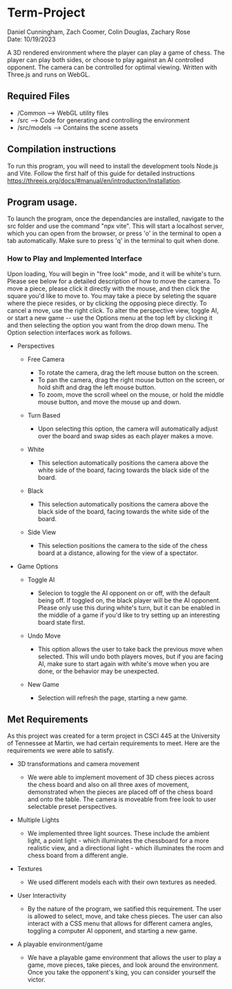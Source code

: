 # Term-Project
Daniel Cunningham, Zach Coomer, Colin Douglas, Zachary Rose  
Date: 10/19/2023

A 3D rendered environment where the player can play a game of chess. The player can play both sides, or choose to play against an AI controlled opponent. The camera can be controlled for optimal viewing.
Written with Three.js and runs on WebGL.

## Required Files
* /Common --> WebGL utility files
* /src --> Code for generating and controlling the environment
* /src/models --> Contains the scene assets

## Compilation instructions

To run this program, you will need to install the development tools Node.js and Vite. Follow the first half of this guide for detailed instructions https://threejs.org/docs/#manual/en/introduction/Installation.


## Program usage.

To launch the program, once the dependancies are installed, navigate to the src folder and use the command "npx vite". 
This will start a localhost server, which you can open from the browser, or press 'o' in the terminal to open a tab automatically. Make sure to press 'q' in the terminal to quit when done. 

### How to Play and Implemented Interface
Upon loading, You will begin in "free look" mode, and it will be white's turn. Please see below for a detailed description of how to move the camera. To move a piece, please click it directly with the mouse, and then click the square you'd like to move to. You may take a piece by seleting the square where the piece resides, or by clicking the opposing piece directly. To cancel a move, use the right click. To alter the perspective view, toggle AI, or start a new game -- use the Options menu at the top left by clicking it and then selecting the option you want from the drop down menu. The Option selection interfaces work as follows. 

* Perspectives
  
  * Free Camera
    - To rotate the camera, drag the left mouse button on the screen.
    - To pan the camera, drag the right mouse button on the screen, or hold shift and drag the left mouse button.
    - To zoom, move the scroll wheel on the mouse, or hold the middle mouse button, and move the mouse up and down.

  * Turn Based
    - Upon selecting this option, the camera will automatically adjust over the board and swap sides as each player makes a move.

  * White
    - This selection automatically positions the camera above the white side of the board, facing towards the black side of the board.

  * Black 
    - This selection automatically positions the camera above the black side of the board, facing towards the white side of the board.

  * Side View
    - This selection positions the camera to the side of the chess board at a distance, allowing for the view of a spectator.

* Game Options
  
  * Toggle AI
    - Selecion to toggle the AI opponent on or off, with the default being off. If toggled on, the black player will be the AI opponent. Please only use this during white's turn, but it can be enabled in the middle of a game if you'd like to try setting up an interesting board state first.
  
  * Undo Move
    - This option allows the user to take back the previous move when selected. This will undo both players moves, but if you are facing AI, make sure to start again with white's move when you are done, or the behavior may be unexpected.
  
  * New Game
    - Selection will refresh the page, starting a new game.

## Met Requirements
As this project was created for a term project in CSCI 445 at the University of Tennessee at Martin, we had certain requirements to meet. Here are the requirements we were able to satisfy.

  * 3D transformations and camera movement
    -  We were able to implement movement of 3D chess pieces across the chess board and also on all three axes of movement, demonstrated when the pieces are placed off of the chess board and onto the table. The camera is moveable from free look to user selectable preset perspectives.

  * Multiple Lights
    - We implemented three light sources. These include the ambient light, a point light - which illuminates the chessboard for a more realistic view, and a directional light - which illuminates the room and chess board from a different angle.

  * Textures
    - We used different models each with their own textures as needed.

  * User Interactivity
    - By the nature of the program, we satified this requirement. The user is allowed to select, move, and take chess pieces. The user can also interact with a CSS menu that allows for different camera angles, toggling a computer AI opponent, and starting a new game.

  * A playable environment/game
    - We have a playable game environment that allows the user to play a game, move pieces, take pieces, and look around the environment. Once you take the opponent's king, you can consider yourself the victor.

